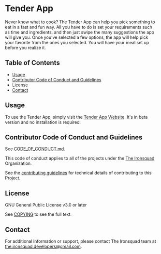 # Tender App

<!--- put the new Tender Logo --->
<!---![Tender Logo](link_to_logo.png) --->

Never know what to cook? The Tender App can help you pick something to eat in a fast and fun way. All you have to do is set your requirements such as time and ingredients, and then just swipe the many suggestions the app will give you. Once you've selected a few options, the app will help pick your favorite from the ones you selected. You will have your meal set up before you realize it.

## Table of Contents

- [Usage](#usage)
- [Contributor Code of Conduct and Guidelines](#contributor-code-of-conduct-and-guidelines)
- [License](#license)
- [Contact](#contact)

## Usage

To use the Tender App, simply visit the [Tender App Website](https://tender-food-app.netlify.app/). It's in beta version and no installation is required.

## Contributor Code of Conduct and Guidelines

See [CODE_OF_CONDUCT.md](CODE_OF_CONDUCT.md).

This code of conduct applies to all of the projects under the [The Ironsquad](https://github.com/The-Ironsquad) Organization.

See the [contributing guidelines](CONTRIBUTING.md) for technical details of contributing to this Project.

## License

GNU General Public License v3.0 or later

See [COPYING](COPYING) to see the full text.

## Contact

For additional information or support, please contact The Ironsquad team at the.ironsquad.developers@gmail.com.
